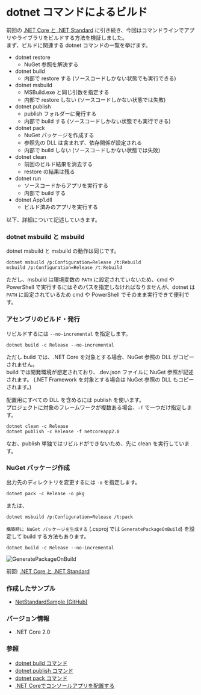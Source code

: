 # dotnet コマンドによるビルド
前回の [.NET Core と .NET Standard](DotNet-Core-Standard.md) に引き続き、今回はコマンドラインでアプリやライブラリをビルドする方法を検証しました。  
まず、ビルドに関連する dotnet コマンドの一覧を挙げます。

- dotnet restore
  - NuGet 参照を解決する
- dotnet build
 	- 内部で restore する (ソースコードしかない状態でも実行できる)
- dotnet msbuild
  - MSBuild.exe と同じ引数を指定する
  - 内部で restore しない (ソースコードしかない状態では失敗)
- dotnet publish
  - publish フォルダーに発行する
  - 内部で build する (ソースコードしかない状態でも実行できる)
- dotnet pack
  - NuGet パッケージを作成する
  - 参照先の DLL は含まれず、依存関係が設定される
  - 内部で build しない (ソースコードしかない状態では失敗)
- dotnet clean
  - 前回のビルド結果を消去する
  - restore の結果は残る
- dotnet run
  - ソースコードからアプリを実行する
  - 内部で build する
- dotnet App1.dll
  - ビルド済みのアプリを実行する

以下、詳細について記述していきます。

### dotnet msbuild と msbuild
dotnet msbuild と msbuild の動作は同じです。
```
dotnet msbuild /p:Configuration=Release /t:Rebuild
msbuild /p:Configuration=Release /t:Rebuild
```

ただし、msbuild は環境変数の `PATH` に設定されていないため、cmd や PowerShell で実行するにはそのパスを指定しなければなりませんが、dotnet は `PATH` に設定されているため cmd や PowerShell でそのまま実行できて便利です。

### アセンブリのビルド・発行
リビルドするには `--no-incremental` を指定します。
```
dotnet build -c Release --no-incremental
```

ただし build では、.NET Core を対象とする場合、NuGet 参照の DLL がコピーされません。  
build では開発環境が想定されており、.dev.json ファイルに NuGet 参照が記述されます。
(.NET Framework を対象とする場合は NuGet 参照の DLL もコピーされます。)

配置用にすべての DLL を含めるには publish を使います。  
プロジェクトに対象のフレームワークが複数ある場合、`-f` で一つだけ指定します。
```
dotnet clean -c Release
dotnet publish -c Release -f netcoreapp2.0
```

なお、publish 単独ではリビルドができないため、先に clean を実行しています。

### NuGet パッケージ作成
出力先のディレクトリを変更するには `-o` を指定します。
```
dotnet pack -c Release -o pkg
```

または、
```
dotnet msbuild /p:Configuration=Release /t:pack
```

`構築時に NuGet パッケージを生成する` (.csproj では `GeneratePackageOnBuild`) を設定して build する方法もあります。
```
dotnet build -c Release --no-incremental
```

![GeneratePackageOnBuild](https://github.com/sakapon/Samples-2018/blob/master/Images/NetStandardSample/GeneratePackageOnBuild.png)

前回: [.NET Core と .NET Standard](DotNet-Core-Standard.md)

### 作成したサンプル
- [NetStandardSample (GitHub)](https://github.com/sakapon/Samples-2018/tree/master/NetStandardSample)

### バージョン情報
- .NET Core 2.0

### 参照
- [dotnet build コマンド](https://docs.microsoft.com/ja-jp/dotnet/core/tools/dotnet-build)
- [dotnet publish コマンド](https://docs.microsoft.com/ja-jp/dotnet/core/tools/dotnet-publish)
- [dotnet pack コマンド](https://docs.microsoft.com/ja-jp/dotnet/core/tools/dotnet-pack)
- [.NET Coreでコンソールアプリを配置する](https://www.buildinsider.net/language/dotnetcore/04)
